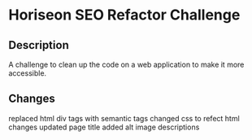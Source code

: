 # Horiseon SEO Refactor Challenge

## Description
A challenge to clean up the code on a web application to make it more accessible.

## Changes
replaced html div tags with semantic tags
changed css to refect html changes
updated page title
added alt image descriptions